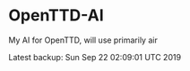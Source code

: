 # OpenTTD-AI
My AI for OpenTTD, will use primarily air

Latest backup: Sun Sep 22 02:09:01 UTC 2019
